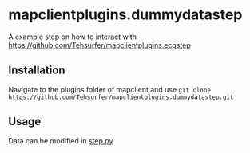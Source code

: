 # mapclientplugins.dummydatastep
A example step on how to interact with https://github.com/Tehsurfer/mapclientplugins.ecgstep

Installation
--------

Navigate to the plugins folder of mapclient and use `git clone https://github.com/Tehsurfer/mapclientplugins.dummydatastep.git`

Usage
--------

Data can be modified in [step.py](https://github.com/Tehsurfer/mapclientplugins.ecgstep/blob/master/mapclientplugins/ecgstep/step.py)
